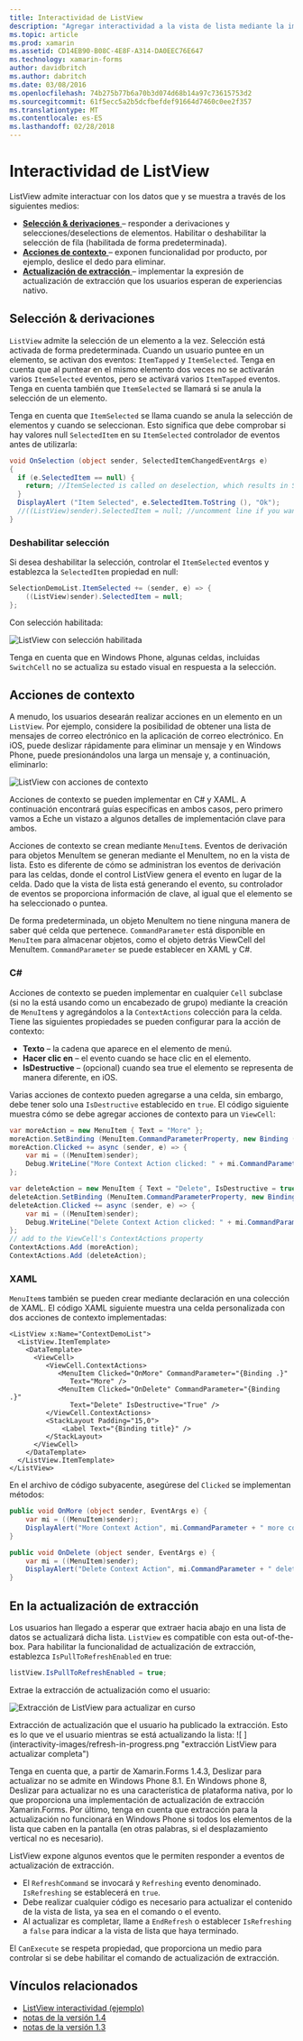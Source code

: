 ```yaml
---
title: Interactividad de ListView
description: "Agregar interactividad a la vista de lista mediante la implementación de las selecciones, deslice el dedo para eliminar y actualización de extracción."
ms.topic: article
ms.prod: xamarin
ms.assetid: CD14EB90-B08C-4E8F-A314-DA0EEC76E647
ms.technology: xamarin-forms
author: davidbritch
ms.author: dabritch
ms.date: 03/08/2016
ms.openlocfilehash: 74b275b77b6a70b3d074d68b14a97c73615753d2
ms.sourcegitcommit: 61f5ecc5a2b5dcfbefdef91664d7460c0ee2f357
ms.translationtype: MT
ms.contentlocale: es-ES
ms.lasthandoff: 02/28/2018
---
```

# <a name="listview-interactivity"></a>Interactividad de ListView

ListView admite interactuar con los datos que y se muestra a través de los siguientes medios:

- [**Selección & derivaciones** ](#selectiontaps) &ndash; responder a derivaciones y selecciones/deselections de elementos. Habilitar o deshabilitar la selección de fila (habilitada de forma predeterminada).
- [**Acciones de contexto** ](#Context_Actions) &ndash; exponen funcionalidad por producto, por ejemplo, deslice el dedo para eliminar.
- [**Actualización de extracción** ](#Pull_to_Refresh) &ndash; implementar la expresión de actualización de extracción que los usuarios esperan de experiencias nativo.

<a name="selectiontaps" />

## <a name="selection--taps"></a>Selección & derivaciones
`ListView` admite la selección de un elemento a la vez. Selección está activada de forma predeterminada. Cuando un usuario puntee en un elemento, se activan dos eventos: `ItemTapped` y `ItemSelected`. Tenga en cuenta que al puntear en el mismo elemento dos veces no se activarán varios `ItemSelected` eventos, pero se activará varios `ItemTapped` eventos. Tenga en cuenta también que `ItemSelected` se llamará si se anula la selección de un elemento.

Tenga en cuenta que `ItemSelected` se llama cuando se anula la selección de elementos y cuando se seleccionan. Esto significa que debe comprobar si hay valores null `SelectedItem` en su `ItemSelected` controlador de eventos antes de utilizarla:

```csharp
void OnSelection (object sender, SelectedItemChangedEventArgs e)
{
  if (e.SelectedItem == null) {
    return; //ItemSelected is called on deselection, which results in SelectedItem being set to null
  }
  DisplayAlert ("Item Selected", e.SelectedItem.ToString (), "Ok");
  //((ListView)sender).SelectedItem = null; //uncomment line if you want to disable the visual selection state.
}
```

### <a name="disabling-selection"></a>Deshabilitar selección

Si desea deshabilitar la selección, controlar el `ItemSelected` eventos y establezca la `SelectedItem` propiedad en null:

```csharp
SelectionDemoList.ItemSelected += (sender, e) => {
    ((ListView)sender).SelectedItem = null;
};
```

Con selección habilitada:

![](interactivity-images/selection-default.png "ListView con selección habilitada")

Tenga en cuenta que en Windows Phone, algunas celdas, incluidas `SwitchCell` no se actualiza su estado visual en respuesta a la selección.

<a name="Context_Actions" />

## <a name="context-actions"></a>Acciones de contexto
A menudo, los usuarios desearán realizar acciones en un elemento en un `ListView`. Por ejemplo, considere la posibilidad de obtener una lista de mensajes de correo electrónico en la aplicación de correo electrónico. En iOS, puede deslizar rápidamente para eliminar un mensaje y en Windows Phone, puede presionándolos una larga un mensaje y, a continuación, eliminarlo:

![](interactivity-images/context-default.png "ListView con acciones de contexto")

Acciones de contexto se pueden implementar en C# y XAML. A continuación encontrará guías específicas en ambos casos, pero primero vamos a Eche un vistazo a algunos detalles de implementación clave para ambos.

Acciones de contexto se crean mediante `MenuItem`s. Eventos de derivación para objetos MenuItem se generan mediante el MenuItem, no en la vista de lista. Esto es diferente de cómo se administran los eventos de derivación para las celdas, donde el control ListView genera el evento en lugar de la celda. Dado que la vista de lista está generando el evento, su controlador de eventos se proporciona información de clave, al igual que el elemento se ha seleccionado o puntea.

De forma predeterminada, un objeto MenuItem no tiene ninguna manera de saber qué celda que pertenece. `CommandParameter` está disponible en `MenuItem` para almacenar objetos, como el objeto detrás ViewCell del MenuItem. `CommandParameter` se puede establecer en XAML y C#.

### <a name="c"></a>C#  

Acciones de contexto se pueden implementar en cualquier `Cell` subclase (si no la está usando como un encabezado de grupo) mediante la creación de `MenuItem`s y agregándolos a la `ContextActions` colección para la celda. Tiene las siguientes propiedades se pueden configurar para la acción de contexto:

* **Texto** &ndash; la cadena que aparece en el elemento de menú.
* **Hacer clic en** &ndash; el evento cuando se hace clic en el elemento.
* **IsDestructive** &ndash; (opcional) cuando sea true el elemento se representa de manera diferente, en iOS.

Varias acciones de contexto pueden agregarse a una celda, sin embargo, debe tener solo una `IsDestructive` establecido en `true`. El código siguiente muestra cómo se debe agregar acciones de contexto para un `ViewCell`:

```csharp
var moreAction = new MenuItem { Text = "More" };
moreAction.SetBinding (MenuItem.CommandParameterProperty, new Binding ("."));
moreAction.Clicked += async (sender, e) => {
    var mi = ((MenuItem)sender);
    Debug.WriteLine("More Context Action clicked: " + mi.CommandParameter);
};

var deleteAction = new MenuItem { Text = "Delete", IsDestructive = true }; // red background
deleteAction.SetBinding (MenuItem.CommandParameterProperty, new Binding ("."));
deleteAction.Clicked += async (sender, e) => {
    var mi = ((MenuItem)sender);
    Debug.WriteLine("Delete Context Action clicked: " + mi.CommandParameter);
};
// add to the ViewCell's ContextActions property
ContextActions.Add (moreAction);
ContextActions.Add (deleteAction);
```

### <a name="xaml"></a>XAML

`MenuItem`s también se pueden crear mediante declaración en una colección de XAML. El código XAML siguiente muestra una celda personalizada con dos acciones de contexto implementadas:

```xaml
<ListView x:Name="ContextDemoList">
  <ListView.ItemTemplate>
    <DataTemplate>
      <ViewCell>
         <ViewCell.ContextActions>
            <MenuItem Clicked="OnMore" CommandParameter="{Binding .}"
               Text="More" />
            <MenuItem Clicked="OnDelete" CommandParameter="{Binding .}"
               Text="Delete" IsDestructive="True" />
         </ViewCell.ContextActions>
         <StackLayout Padding="15,0">
             <Label Text="{Binding title}" />
         </StackLayout>
      </ViewCell>
    </DataTemplate>
  </ListView.ItemTemplate>
</ListView>
```

En el archivo de código subyacente, asegúrese del `Clicked` se implementan métodos:

```csharp
public void OnMore (object sender, EventArgs e) {
    var mi = ((MenuItem)sender);
    DisplayAlert("More Context Action", mi.CommandParameter + " more context action", "OK");
}

public void OnDelete (object sender, EventArgs e) {
    var mi = ((MenuItem)sender);
    DisplayAlert("Delete Context Action", mi.CommandParameter + " delete context action", "OK");
}
```

<a name="Pull_to_Refresh" />

## <a name="pull-to-refresh"></a>En la actualización de extracción
Los usuarios han llegado a esperar que extraer hacia abajo en una lista de datos se actualizará dicha lista. `ListView` es compatible con esta out-of-the-box. Para habilitar la funcionalidad de actualización de extracción, establezca `IsPullToRefreshEnabled` en true:

```csharp
listView.IsPullToRefreshEnabled = true;
```

Extrae la extracción de actualización como el usuario:

![](interactivity-images/refresh-start.png "Extracción de ListView para actualizar en curso")

Extracción de actualización que el usuario ha publicado la extracción. Esto es lo que ve el usuario mientras se está actualizando la lista: ![ ] (interactivity-images/refresh-in-progress.png "extracción ListView para actualizar completa")

Tenga en cuenta que, a partir de Xamarin.Forms 1.4.3, Deslizar para actualizar no se admite en Windows Phone 8.1. En Windows phone 8, Deslizar para actualizar no es una característica de plataforma nativa, por lo que proporciona una implementación de actualización de extracción Xamarin.Forms. Por último, tenga en cuenta que extracción para la actualización no funcionará en Windows Phone si todos los elementos de la lista que caben en la pantalla (en otras palabras, si el desplazamiento vertical no es necesario).

ListView expone algunos eventos que le permiten responder a eventos de actualización de extracción.

-  El `RefreshCommand` se invocará y `Refreshing` evento denominado. `IsRefreshing` se establecerá en `true`.
-  Debe realizar cualquier código es necesario para actualizar el contenido de la vista de lista, ya sea en el comando o el evento.
-  Al actualizar es completar, llame a `EndRefresh` o establecer `IsRefreshing` a `false` para indicar a la vista de lista que haya terminado.

El `CanExecute` se respeta propiedad, que proporciona un medio para controlar si se debe habilitar el comando de actualización de extracción.



## <a name="related-links"></a>Vínculos relacionados

- [ListView interactividad (ejemplo)](https://developer.xamarin.com/samples/xamarin-forms/UserInterface/ListView/interactivity)
- [notas de la versión 1.4](http://forums.xamarin.com/discussion/35451/xamarin-forms-1-4-0-released/)
- [notas de la versión 1.3](http://forums.xamarin.com/discussion/29934/xamarin-forms-1-3-0-released/)

